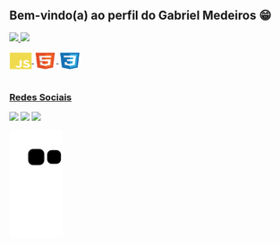 ## Bem-vindo(a) ao perfil do Gabriel Medeiros 😁

 <div>
   <a href="https://github.com/gabrielmd0810">
   <img height="180em" src="https://github-readme-stats.vercel.app/api?username=gabrielmd0810&show_icons=true&theme=tokyonight&include_all_commits=true&count_private=true"/>
   <img height="180em" src="https://github-readme-stats.vercel.app/api/top-langs/?username=gabrielmd0810&layout=compact&langs_count=6&theme=tokyonight"/>

</div>
<div style="display: inline_block"><br>
  <img align="center" alt="Js" height="30" width="40" src="https://raw.githubusercontent.com/devicons/devicon/master/icons/javascript/javascript-plain.svg">
  <img align="center" alt="HTML" height="30" width="40" src="https://raw.githubusercontent.com/devicons/devicon/master/icons/html5/html5-original.svg">
  <img align="center" alt="CSS" height="30" width="40" src="https://raw.githubusercontent.com/devicons/devicon/master/icons/css3/css3-original.svg">
</div>
 
 <br>
 
  ### Redes Sociais
 
<div> 
  <a href="https://instagram.com/cruzz_gh" target="_blank"><img src="https://img.shields.io/badge/-Instagram-%23E4405F?style=for-the-badge&logo=instagram&logoColor=white" target="_blank"></a>
  <a href = "https://mail.google.com/mail/u/1/?pli=1#inbox?compose=CrpPbDzDSrdgqDSwZnSVtqlZJSRdmPsgthJkkXwCLxBFSqKVLSKQkJFhqTJDvXgqJKFXpPfzPGWkCMkkgmSB"><img src="https://img.shields.io/badge/-Gmail-%23333?style=for-the-badge&logo=gmail&logoColor=white" target="_blank"></a>
  <a href="https://www.linkedin.com/in/gabriel-medeiros-101a34283/" target="_blank"><img src="https://img.shields.io/badge/-LinkedIn-%230077B5?style=for-the-badge&logo=linkedin&logoColor=white" target="_blank"></a> 
 
  ![Snake animation](https://github.com/gabrielmd0810/gabrielmd0810/blob/output/github-contribution-grid-snake.svg)

</div>
